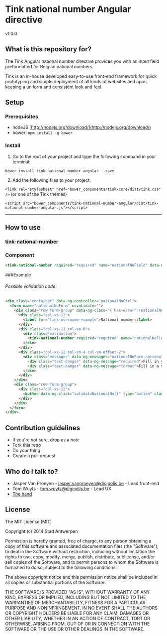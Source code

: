 # Tink national number Angular directive

v1.0.0

## What is this repository for?

The Tink Angular national number directive provides you with an input field preformatted for Belgian national numbers.

Tink is an in-house developed easy-to-use front-end framework for quick prototyping and simple deployment of all kinds of websites and apps, keeping a uniform and consistent look and feel.

## Setup

### Prerequisites

* nodeJS [http://nodejs.org/download/](http://nodejs.org/download/)
* bower: `npm install -g bower`

### Install

1. Go to the root of your project and type the following command in your terminal:

  `bower install tink-national-number-angular --save`

2. Add the following files to your project:

  `<link rel="stylesheet" href="bower_components/tink-core/dist/tink.css" />` (or one of the Tink themes)

  `<script src="bower_components/tink-national-number-angular/dist/tink-national-number-angular.js"></script>`


----------


## How to use

### tink-national-number

### Component

```html
<tink-national-number required="required" name="nationalNoField" data-ng-model="nationalNoModel"></tink-national-number>
```

###Example

###### Possible validation code: ######

```html
<div class="container" data-ng-controller="nationalNoCtrl">
  <form name="nationalNoForm" novalidate="">
    <div class="row form-group" data-ng-class="{'has-error':(nationalNoForm.nationalNoField.$dirty || nationalNoForm.submitted) && nationalNoForm.nationalNoField.$invalid,'has-success': (nationalNoForm.nationalNoField.$dirty || nationalNoForm.submitted) && nationalNoForm.nationalNoField.$valid}">
      <div class="col-xs-12">
        <label for="tink-username-example">National number</label>
      </div>
      <div class="col-xs-12 col-sm-6">
        <div class="validation">
          <tink-national-number required="required" name="nationalNoField" data-ng-model="nationalNoModel"></tink-national-number>
        </div>
      </div>
      <div class="col-xs-12 col-sm-4 col-sm-offset-2">
        <div class="messages" data-ng-messages="nationalNoForm.nationalNoField.$error" data-ng-if="(nationalNoForm.nationalNoField.$dirty || nationalNoForm.submitted)">
          <div class="text-danger" data-ng-message="required">Fill in your national number.</div>
          <div class="text-danger" data-ng-message="format">Fill in a valid national number.</div>
        </div>
      </div>
    </div>
    <div class="row form-group">
      <div class="col-xs-12">
        <button data-ng-click="validateNationalNo()" type="button" class="btn-primary">Validate</button>
      </div>
    </div>
  </form>
</div>
```

## Contribution guidelines

* If you're not sure, drop us a note
* Fork this repo
* Do your thing
* Create a pull request

## Who do I talk to?

* Jasper Van Proeyen - jasper.vanproeyen@digipolis.be - Lead front-end
* Tom Wuyts - tom.wuyts@digipolis.be - Lead UX
* [The hand](https://www.youtube.com/watch?v=_O-QqC9yM28)

## License

The MIT License (MIT)

Copyright (c) 2014 Stad Antwerpen

Permission is hereby granted, free of charge, to any person obtaining a copy
of this software and associated documentation files (the "Software"), to deal
in the Software without restriction, including without limitation the rights
to use, copy, modify, merge, publish, distribute, sublicense, and/or sell
copies of the Software, and to permit persons to whom the Software is
furnished to do so, subject to the following conditions:

The above copyright notice and this permission notice shall be included in all
copies or substantial portions of the Software.

THE SOFTWARE IS PROVIDED "AS IS", WITHOUT WARRANTY OF ANY KIND, EXPRESS OR
IMPLIED, INCLUDING BUT NOT LIMITED TO THE WARRANTIES OF MERCHANTABILITY,
FITNESS FOR A PARTICULAR PURPOSE AND NONINFRINGEMENT. IN NO EVENT SHALL THE
AUTHORS OR COPYRIGHT HOLDERS BE LIABLE FOR ANY CLAIM, DAMAGES OR OTHER
LIABILITY, WHETHER IN AN ACTION OF CONTRACT, TORT OR OTHERWISE, ARISING FROM,
OUT OF OR IN CONNECTION WITH THE SOFTWARE OR THE USE OR OTHER DEALINGS IN THE
SOFTWARE.
